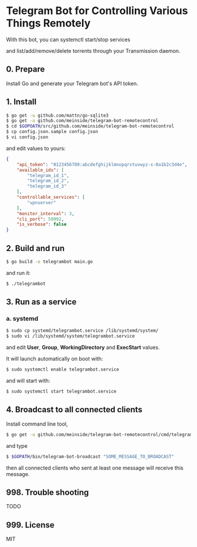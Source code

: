 # Telegram Bot for Controlling Various Things Remotely

With this bot, you can systemctl start/stop services

and list/add/remove/delete torrents through your Transmission daemon.

## 0. Prepare

Install Go and generate your Telegram bot's API token.

## 1. Install

```bash
$ go get -u github.com/mattn/go-sqlite3
$ go get -u github.com/meinside/telegram-bot-remotecontrol
$ cd $GOPOATH/src/github.com/meinside/telegram-bot-remotecontrol
$ cp config.json.sample config.json
$ vi config.json
```

and edit values to yours:

```json
{
	"api_token": "0123456789:abcdefghijklmnopqrstuvwyz-x-0a1b2c3d4e",
	"available_ids": [
		"telegram_id_1",
		"telegram_id_2",
		"telegram_id_3"
	],
	"controllable_services": [
		"vpnserver"
	],
	"monitor_interval": 3,
	"cli_port": 59992,
	"is_verbose": false
}
```

## 2. Build and run

```bash
$ go build -o telegrambot main.go
```

and run it:

```bash
$ ./telegrambot
```

## 3. Run as a service

### a. systemd

```bash
$ sudo cp systemd/telegrambot.service /lib/systemd/system/
$ sudo vi /lib/systemd/system/telegrambot.service
```

and edit **User**, **Group**, **WorkingDirectory** and **ExecStart** values.

It will launch automatically on boot with:

```bash
$ sudo systemctl enable telegrambot.service
```

and will start with:

```bash
$ sudo systemctl start telegrambot.service
```

## 4. Broadcast to all connected clients

Install command line tool,

```bash
$ go get -u github.com/meinside/telegram-bot-remotecontrol/cmd/telegram-bot-broadcast
```

and type

```bash
$ $GOPATH/bin/telegram-bot-broadcast "SOME_MESSAGE_TO_BROADCAST"
```

then all connected clients who sent at least one message will receive this message.

## 998. Trouble shooting

TODO

## 999. License

MIT

